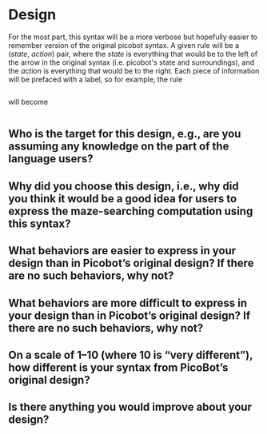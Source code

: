 # Design

For the most part, this syntax will be a more verbose but hopefully easier to remember version of the original picobot syntax. A given rule will be a (_state_, _action_) pair, where the _state_ is everything that would be to the left of the arrow in the original syntax (i.e. picobot's state and surroundings), and the _action_ is everything that would be to the right. Each piece of information will be prefaced with a label, so for example, the rule
```0 xxxx -> N 0
```
will become
```(State: 0 North: x South: x East: x West: x, Go: North NewState: 0)
```

## Who is the target for this design, e.g., are you assuming any knowledge on the part of the language users?

## Why did you choose this design, i.e., why did you think it would be a good idea for users to express the maze-searching computation using this syntax?

## What behaviors are easier to express in your design than in Picobot’s original design?  If there are no such behaviors, why not?

## What behaviors are more difficult to express in your design than in Picobot’s original design? If there are no such behaviors, why not?

## On a scale of 1–10 (where 10 is “very different”), how different is your syntax from PicoBot’s original design?

## Is there anything you would improve about your design?
